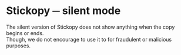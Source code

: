 # Stickopy ─ silent mode

The silent version of Stickopy does not show anything when the copy begins or ends.  
Though, we do not encourage to use it to for fraudulent or malicious purposes.